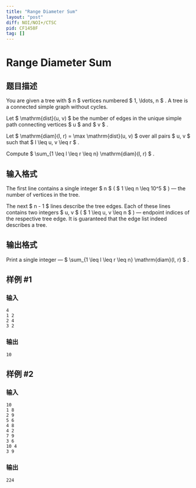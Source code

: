 ```yaml
---
title: "Range Diameter Sum"
layout: "post"
diff: NOI/NOI+/CTSC
pid: CF1458F
tag: []
---
```


# Range Diameter Sum

## 题目描述

You are given a tree with $ n $ vertices numbered $ 1, \ldots, n $ . A tree is a connected simple graph without cycles.

Let $ \mathrm{dist}(u, v) $ be the number of edges in the unique simple path connecting vertices $ u $ and $ v $ .

Let $ \mathrm{diam}(l, r) = \max \mathrm{dist}(u, v) $ over all pairs $ u, v $ such that $ l \leq u, v \leq r $ .

Compute $ \sum_{1 \leq l \leq r \leq n} \mathrm{diam}(l, r) $ .

## 输入格式

The first line contains a single integer $ n $ ( $ 1 \leq n \leq 10^5 $ ) — the number of vertices in the tree.

The next $ n - 1 $ lines describe the tree edges. Each of these lines contains two integers $ u, v $ ( $ 1 \leq u, v \leq n $ ) — endpoint indices of the respective tree edge. It is guaranteed that the edge list indeed describes a tree.

## 输出格式

Print a single integer — $ \sum_{1 \leq l \leq r \leq n} \mathrm{diam}(l, r) $ .

## 样例 #1

### 输入

```
4
1 2
2 4
3 2
```

### 输出

```
10
```

## 样例 #2

### 输入

```
10
1 8
2 9
5 6
4 8
4 2
7 9
3 6
10 4
3 9
```

### 输出

```
224
```

